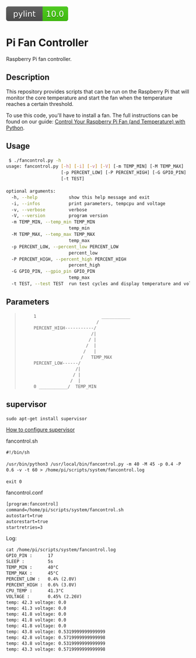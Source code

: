 ![pylint Score](https://raw.githubusercontent.com/afer92/pi-fan-controller/78a972e18da4a190d55bf63acd713b498f845ca5/pylint.svg)
# Pi Fan Controller

Raspberry Pi fan controller.

## Description

This repository provides scripts that can be run on the Raspberry Pi that will
monitor the core temperature and start the fan when the temperature reaches
a certain threshold.

To use this code, you'll have to install a fan. The full instructions can be
found on our guide: [Control Your Raspberry Pi Fan (and Temperature) with Python](https://howchoo.com/g/ote2mjkzzta/control-raspberry-pi-fan-temperature-python).

## Usage

```sh
 $ ./fancontrol.py -h
usage: fancontrol.py [-h] [-i] [-v] [-V] [-m TEMP_MIN] [-M TEMP_MAX]
                     [-p PERCENT_LOW] [-P PERCENT_HIGH] [-G GPIO_PIN]
                     [-t TEST]

optional arguments:
  -h, --help            show this help message and exit
  -i, --infos           print parameters, tempcpu and voltage
  -v, --verbose         verbose
  -V, --version         program version
  -m TEMP_MIN, --temp_min TEMP_MIN
                        temp_min
  -M TEMP_MAX, --temp_max TEMP_MAX
                        temp_max
  -p PERCENT_LOW, --percent_low PERCENT_LOW
                        percent_low
  -P PERCENT_HIGH, --percent_high PERCENT_HIGH
                        percent_high
  -G GPIO_PIN, --gpio_pin GPIO_PIN
                        temp_max
  -t TEST, --test TEST  run test cycles and display temperature and voltage
  ```

## Parameters

>          1                         ___________
>                                  /
>          PERCENT_HIGH-----------/
>                                /|
>                               / |
>                              /  |
>                             /   |
>                            /   TEMP_MAX
>          PERCENT_LOW------/
>                          /|
>                         / |
>                        /  |
>          0 ___________/  TEMP_MIN

## supervisor

```
sudo apt-get install supervisor
```
[How to configure supervisor](http://supervisord.org/configuration.html)

fancontrol.sh
```
#!/bin/sh

/usr/bin/python3 /usr/local/bin/fancontrol.py -m 40 -M 45 -p 0.4 -P 0.6 -v -t 60 > /home/pi/scripts/system/fancontrol.log

exit 0
```

fancontrol.conf
```
[program:fancontrol]
command=/home/pi/scripts/system/fancontrol.sh
autostart=true
autorestart=true
startretries=3
```
Log:

```
cat /home/pi/scripts/system/fancontrol.log
GPIO_PIN :      17
SLEEP :         5s
TEMP_MIN :      40°C
TEMP_MAX :      45°C
PERCENT_LOW :   0.4% (2.0V)
PERCENT_HIGH :  0.6% (3.0V)
CPU_TEMP :      41.3°C
VOLTAGE :       0.45% (2.26V)
temp: 42.3 voltage: 0.0
temp: 41.3 voltage: 0.0
temp: 41.8 voltage: 0.0
temp: 41.8 voltage: 0.0
temp: 41.8 voltage: 0.0
temp: 43.8 voltage: 0.5319999999999999
temp: 42.8 voltage: 0.5719999999999998
temp: 43.8 voltage: 0.5319999999999999
temp: 43.3 voltage: 0.5719999999999998
```
